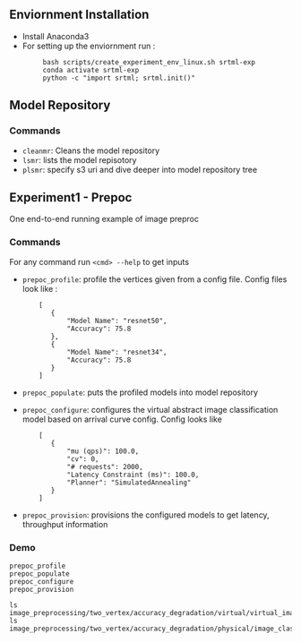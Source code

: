 ## Enviornment Installation
- Install Anaconda3
- For setting up the enviornment run : 
   ```
        bash scripts/create_experiment_env_linux.sh srtml-exp
        conda activate srtml-exp
        python -c "import srtml; srtml.init()"
    ```


## Model Repository

### Commands
- `cleanmr`: Cleans the model repository
- `lsmr`: lists the model repisotory
- `plsmr`: specify s3 uri and dive deeper into model repository tree

## Experiment1 - Prepoc
One end-to-end running example of image preproc

### Commands
For any command run `<cmd> --help` to get inputs

- `prepoc_profile`: profile the vertices given from a config file. Config files look like : 

    ```
        [
           {
               "Model Name": "resnet50",
               "Accuracy": 75.8
           },
           {
               "Model Name": "resnet34",
               "Accuracy": 75.8
           }
        ]
    ```
    
- `prepoc_populate`: puts the profiled models into model repository
- `prepoc_configure`: configures the virtual abstract image classification model based on arrival curve config. Config looks like

    ```
        [
           {
               "mu (qps)": 100.0,
               "cv": 0,
               "# requests": 2000,
               "Latency Constraint (ms)": 100.0,
               "Planner": "SimulatedAnnealing"
           }
        ]
    ```
- `prepoc_provision`: provisions the configured models to get latency, throughput information

### Demo
```
prepoc_profile
prepoc_populate
prepoc_configure
prepoc_provision

ls image_preprocessing/two_vertex/accuracy_degradation/virtual/virtual_image_classification.xlsx
ls image_preprocessing/two_vertex/accuracy_degradation/physical/image_classification.xlsx
```


